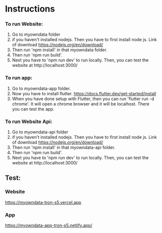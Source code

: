 # Instructions

### To run Website:
1. Go to myowndata folder
2. if you haven't installed nodejs. Then you have to first install node js. Link of download  https://nodejs.org/en/download/
3. Then run 'npm install' in that myowndata folder.
4. Then run 'npm run build'. 
5. Next you have to 'npm run dev' to run locally. Then, you can test the website at http://localhost:3000/


### To run app:
1. Go to myowndata-app folder.
2. Now you have to install flutter. https://docs.flutter.dev/get-started/install
3. When you have done setup with Flutter, then you can run 'flutter run -d chrome'. It will open a chrome browser and it will be localhost. There you can test the app.

### To run Website Api:
1. Go to myowndata-api folder
2. if you haven't installed nodejs. Then you have to first install node js. Link of download  https://nodejs.org/en/download/
3. Then run 'npm install' in that myowndata-api folder.
4. Then run 'npm run build'. 
5. Next you have to 'npm run dev' to run locally. Then, you can test the website at http://localhost:3000/

## Test:
### Website
https://myowndata-tron-s5.vercel.app
### App
https://myowndata-app-tron-s5.netlify.app/

